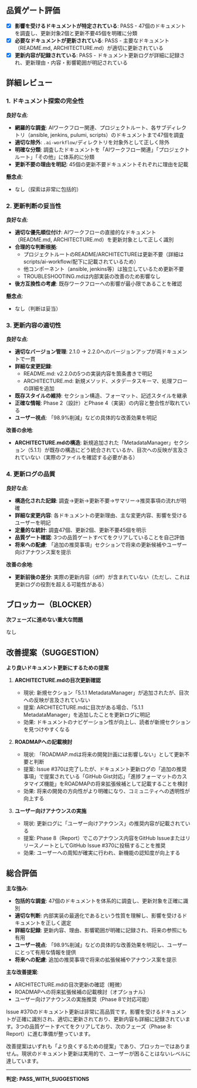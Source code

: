 ## 品質ゲート評価

- [x] **影響を受けるドキュメントが特定されている**: PASS - 47個のドキュメントを調査し、更新対象2個と更新不要45個を明確に分類
- [x] **必要なドキュメントが更新されている**: PASS - 主要なドキュメント（README.md, ARCHITECTURE.md）が適切に更新されている
- [x] **更新内容が記録されている**: PASS - ドキュメント更新ログが詳細に記録され、更新理由・内容・影響範囲が明記されている

## 詳細レビュー

### 1. ドキュメント探索の完全性

**良好な点**:
- **網羅的な調査**: AIワークフロー関連、プロジェクトルート、各サブディレクトリ（ansible, jenkins, pulumi, scripts）のドキュメントまで47個を調査
- **適切な除外**: `.ai-workflow/`ディレクトリを対象外として正しく除外
- **明確な分類**: 調査したドキュメントを「AIワークフロー関連」「プロジェクトルート」「その他」に体系的に分類
- **更新不要の理由を明記**: 45個の更新不要ドキュメントそれぞれに理由を記載

**懸念点**:
- なし（探索は非常に包括的）

### 2. 更新判断の妥当性

**良好な点**:
- **適切な優先順位付け**: AIワークフローの直接的なドキュメント（README.md, ARCHITECTURE.md）を更新対象として正しく識別
- **合理的な判断根拠**: 
  - プロジェクトルートのREADME/ARCHITECTUREは更新不要（詳細はscripts/ai-workflow/配下に記載されているため）
  - 他コンポーネント（ansible, jenkins等）は独立しているため更新不要
  - TROUBLESHOOTING.mdは内部実装の改善のため影響なし
- **後方互換性の考慮**: 既存ワークフローへの影響が最小限であることを確認

**懸念点**:
- なし（判断は妥当）

### 3. 更新内容の適切性

**良好な点**:
- **適切なバージョン管理**: 2.1.0 → 2.2.0へのバージョンアップが両ドキュメントで一貫
- **詳細な変更記録**: 
  - README.md: v2.2.0の5つの実装内容を箇条書きで明記
  - ARCHITECTURE.md: 新規メソッド、メタデータスキーマ、処理フローの詳細を追加
- **既存スタイルの維持**: セクション構造、フォーマット、記述スタイルを継承
- **正確な情報**: Phase 2（設計）とPhase 4（実装）の内容と整合性が取れている
- **ユーザー視点**: 「98.9%削減」などの具体的な改善効果を明記

**改善の余地**:
- **ARCHITECTURE.mdの構造**: 新規追加された「MetadataManager」セクション（5.1.1）が既存の構造にどう統合されているか、目次への反映が言及されていない（実際のファイルを確認する必要がある）

### 4. 更新ログの品質

**良好な点**:
- **構造化された記録**: 調査→更新→更新不要→サマリー→推奨事項の流れが明確
- **詳細な変更内容**: 各ドキュメントの更新理由、主な変更内容、影響を受けるユーザーを明記
- **定量的な統計**: 調査47個、更新2個、更新不要45個を明示
- **品質ゲート確認**: 3つの品質ゲートすべてをクリアしていることを自己評価
- **将来への配慮**: 「追加の推奨事項」セクションで将来の更新候補やユーザー向けアナウンス案を提示

**改善の余地**:
- **更新前後の差分**: 実際の更新内容（diff）が含まれていない（ただし、これは更新ログの役割を超える可能性がある）

## ブロッカー（BLOCKER）

**次フェーズに進めない重大な問題**

なし

## 改善提案（SUGGESTION）

**より良いドキュメント更新にするための提案**

1. **ARCHITECTURE.mdの目次更新確認**
   - 現状: 新規セクション「5.1.1 MetadataManager」が追加されたが、目次への反映が言及されていない
   - 提案: ARCHITECTURE.mdに目次がある場合、「5.1.1 MetadataManager」を追加したことを更新ログに明記
   - 効果: ドキュメントのナビゲーション性が向上し、読者が新規セクションを見つけやすくなる

2. **ROADMAPへの記載検討**
   - 現状: 「ROADMAP.mdは将来の開発計画には影響しない」として更新不要と判断
   - 提案: Issue #370は完了したが、ドキュメント更新ログの「追加の推奨事項」で提案されている「GitHub Gist対応」「進捗フォーマットのカスタマイズ機能」をROADMAPの将来拡張候補として記載することを検討
   - 効果: 将来の開発の方向性がより明確になり、コミュニティへの透明性が向上する

3. **ユーザー向けアナウンスの実施**
   - 現状: 更新ログに「ユーザー向けアナウンス」の推奨内容が記載されている
   - 提案: Phase 8（Report）でこのアナウンス内容をGitHub IssueまたはリリースノートとしてGitHub Issue #370に投稿することを推奨
   - 効果: ユーザーへの周知が確実に行われ、新機能の認知度が向上する

## 総合評価

**主な強み**:
- **包括的な調査**: 47個のドキュメントを体系的に調査し、更新対象を正確に識別
- **適切な判断**: 内部実装の最適化であるという性質を理解し、影響を受けるドキュメントを正しく選定
- **詳細な記録**: 更新内容、理由、影響範囲が明確に記録され、将来の参照にも有用
- **ユーザー視点**: 「98.9%削減」などの具体的な改善効果を明記し、ユーザーにとって有用な情報を提供
- **将来への配慮**: 追加の推奨事項で将来の拡張候補やアナウンス案を提示

**主な改善提案**:
- ARCHITECTURE.mdの目次更新の確認（軽微）
- ROADMAPへの将来拡張候補の記載検討（オプショナル）
- ユーザー向けアナウンスの実施推奨（Phase 8で対応可能）

Issue #370のドキュメント更新は非常に高品質です。影響を受けるドキュメントが正確に識別され、適切に更新されており、更新内容も詳細に記録されています。3つの品質ゲートすべてをクリアしており、次のフェーズ（Phase 8: Report）に進む準備が整っています。

改善提案はいずれも「より良くするための提案」であり、ブロッカーではありません。現状のドキュメント更新は実用的で、ユーザーが困ることはないレベルに達しています。

---
**判定: PASS_WITH_SUGGESTIONS**
